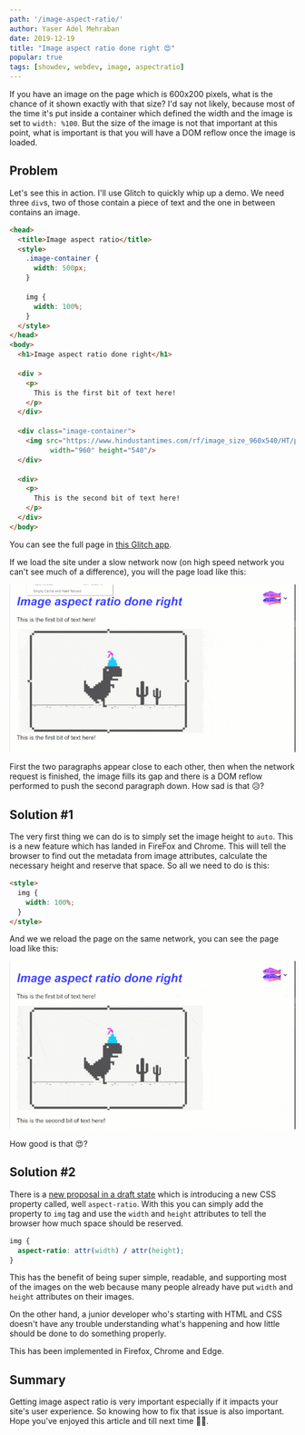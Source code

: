 ```yaml
---
path: '/image-aspect-ratio/'
author: Yaser Adel Mehraban
date: 2019-12-19
title: "Image aspect ratio done right 😍"
popular: true
tags: [showdev, webdev, image, aspectratio]
---
```

 
If you have an image on the page which is 600x200 pixels, what is the chance of it shown exactly with that size? I'd say not likely, because most of the time it's put inside a container which defined the width and the image is set to `width: %100`. But the size of the image is not that important at this point, what is important is that you will have a DOM reflow once the image is loaded.

<!--more-->

## Problem

Let's see this in action. I'll use Glitch to quickly whip up a demo. We need three `div`s, two of those contain a piece of text and the one in between contains an image.

```html
<head>
  <title>Image aspect ratio</title>
  <style>
    .image-container {
      width: 500px;
    }

    img {
      width: 100%;
    }
  </style>
</head>
<body>
  <h1>Image aspect ratio done right</h1>
    
  <div >
    <p>
      This is the first bit of text here!
    </p>        
  </div>
  
  <div class="image-container">
    <img src="https://www.hindustantimes.com/rf/image_size_960x540/HT/p2/2018/09/08/Pictures/_7ae928c8-b34e-11e8-bb15-a1f88311a832.jpg"
          width="960" height="540"/>
  </div>
  
  <div>
    <p>
      This is the second bit of text here!
    </p>  
  </div>
</body>
```

You can see the full page in [this Glitch app](https://glitch.com/~ruddy-gym).

If we load the site under a slow network now (on high speed network you can't see much of a difference), you will the page load like this:

![Page loads with text first close together, then image loads and fills the gap](./before.gif)

First the two paragraphs appear close to each other, then when the network request is finished, the image fills its gap and there is a DOM reflow performed to push the second paragraph down. How sad is that 😥?

## Solution #1

The very first thing we can do is to simply set the image height to `auto`. This is a new feature which has landed in FireFox and Chrome. This will tell the browser to find out the metadata from image attributes, calculate the necessary height and reserve that space. So all we need to do is this:

```html
<style>
  img {
    width: 100%;
  }
</style>
```

And we we reload the page on the same network, you can see the page load like this:

![Page loads with text first with enough vertical distance between them based on image aspect ratio, then image loads and fills the gap](./after.gif)

How good is that 😍?

## Solution #2

There is a [new proposal in a draft state](https://drafts.csswg.org/css-sizing-4/#ratios) which is introducing a new CSS property called, well `aspect-ratio`. With this you can simply add the property to `img` tag and use the `width` and `height` attributes to tell the browser how much space should be reserved.

```css
img {
  aspect-ratio: attr(width) / attr(height);
}
```

This has the benefit of being super simple, readable, and supporting most of the images on the web because many people already have put `width` and `height` attributes on their images.

On the other hand, a junior developer who's starting with HTML and CSS doesn't have any trouble understanding what's happening and how little should be done to do something properly.

This has been implemented in Firefox, Chrome and Edge.

## Summary

Getting image aspect ratio is very important especially if it impacts your site's user experience. So knowing how to fix that issue is also important. Hope you've enjoyed this article and till next time 👋🏼.